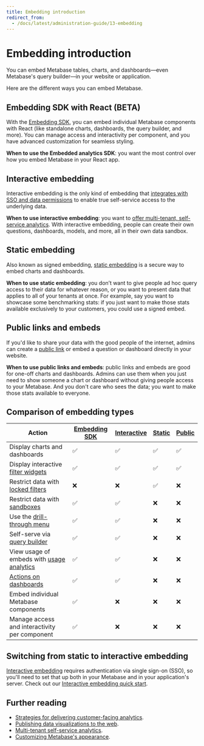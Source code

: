 ```yaml
---
title: Embedding introduction
redirect_from:
  - /docs/latest/administration-guide/13-embedding
---
```


# Embedding introduction

You can embed Metabase tables, charts, and dashboards—even Metabase's query builder—in your website or application.

Here are the different ways you can embed Metabase.

## Embedding SDK with React (BETA)

With the [Embedding SDK](./sdk/introduction.md), you can embed individual Metabase components with React (like standalone charts, dashboards, the query builder, and more). You can manage access and interactivity per component, and you have advanced customization for seamless styling.

**When to use the Embedded analytics SDK**: you want the most control over how you embed Metabase in your React app.

## Interactive embedding

Interactive embedding is the only kind of embedding that [integrates with SSO and data permissions](./interactive-embedding.md) to enable true self-service access to the underlying data.

**When to use interactive embedding**: you want to [offer multi-tenant, self-service analytics](https://www.metabase.com/blog/why-full-app-embedding). With interactive embedding, people can create their own questions, dashboards, models, and more, all in their own data sandbox.

## Static embedding

Also known as signed embedding, [static embedding](./static-embedding.md) is a secure way to embed charts and dashboards.

**When to use static embedding**: you don’t want to give people ad hoc query access to their data for whatever reason, or you want to present data that applies to all of your tenants at once. For example, say you want to showcase some benchmarking stats: if you just want to make those stats available exclusively to your customers, you could use a signed embed.

## Public links and embeds

If you'd like to share your data with the good people of the internet, admins can create a [public link](../questions/sharing/public-links.md) or embed a question or dashboard directly in your website.

**When to use public links and embeds**: public links and embeds are good for one-off charts and dashboards. Admins can use them when you just need to show someone a chart or dashboard without giving people access to your Metabase. And you don't care who sees the data; you want to make those stats available to everyone.

## Comparison of embedding types

| Action                                                                                                                          | [Embedding SDK](./sdk/introduction.md) | [Interactive](./interactive-embedding.md) | [Static](./static-embedding.md) | [Public](../questions/sharing/public-links.md) |
| ------------------------------------------------------------------------------------------------------------------------------- | ------------------------------------------------ | ----------------------------------------- | ------------------------------- | ---------------------------------------------- |
| Display charts and dashboards                                                                                                   | ✅                                               | ✅                                        | ✅                              | ✅                                             |
| Display interactive [filter widgets](https://www.metabase.com/glossary/filter_widget)                                           | ✅                                               | ✅                                        | ✅                              | ✅                                             |
| Restrict data with [locked filters](./static-embedding-parameters.md#restricting-data-in-a-static-embed-with-locked-parameters) | ❌                                               | ❌                                        | ✅                              | ❌                                             |
| Restrict data with [sandboxes](../permissions/data-sandboxes.md)                                                                | ✅                                               | ✅                                        | ❌                              | ❌                                             |
| Use the [drill-through menu](https://www.metabase.com/learn/questions/drill-through)                                            | ✅                                               | ✅                                        | ❌                              | ❌                                             |
| Self-serve via [query builder](https://www.metabase.com/glossary/query_builder)                                                 | ✅                                               | ✅                                        | ❌                              | ❌                                             |
| View usage of embeds with [usage analytics](../usage-and-performance-tools/usage-analytics.md)                                  | ✅                                               | ✅                                        | ❌                              | ❌                                             |
| [Actions on dashboards](../dashboards/actions.md)                                                                               | ✅                                               | ✅                                        | ❌                              | ❌                                             |
| Embed individual Metabase components                                                                                            | ✅                                               | ❌                                        | ❌                              | ❌                                             |
| Manage access and interactivity per component                                                                                   | ✅                                               | ❌                                        | ❌                              | ❌                                             |

## Switching from static to interactive embedding

[Interactive embedding](./interactive-embedding.md) requires authentication via single sign-on (SSO), so you'll need to set that up both in your Metabase and in your application's server. Check out our [Interactive embedding quick start](https://www.metabase.com/learn/customer-facing-analytics/interactive-embedding-quick-start).

## Further reading

- [Strategies for delivering customer-facing analytics](https://www.metabase.com/learn/embedding/embedding-overview).
- [Publishing data visualizations to the web](https://www.metabase.com/learn/embedding/embedding-charts-and-dashboards).
- [Multi-tenant self-service analytics](https://www.metabase.com/learn/embedding/multi-tenant-self-service-analytics).
- [Customizing Metabase's appearance](../configuring-metabase/appearance.md).
